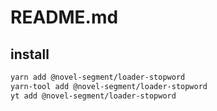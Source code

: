 # README.md

    

## install

```bash
yarn add @novel-segment/loader-stopword
yarn-tool add @novel-segment/loader-stopword
yt add @novel-segment/loader-stopword
```

